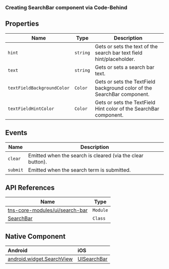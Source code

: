### Creating SearchBar component via Code-Behind

<snippet id='creating-search-bar-xml'/>
<snippet id='creating-search-bar-code'/>
<snippet id='creating-search-bar-code-ts'/>

## Properties

| Name     | Type    | Description    |
|----------|---------|----------------|
| `hint`   | `string` | Gets or sets the text of the search bar text field hint/placeholder. |
| `text`   | `string` | Gets or sets a search bar text. |
| `textFieldBackgroundColor`   | `Color` | Gets or sets the TextField background color of the SearchBar component. |
| `textFieldHintColor`   | `Color` | Gets or sets the TextField Hint color of the SearchBar component. |

## Events

| Name     | Description    |
|----------|----------------|
| `clear`  | Emitted when the search is cleared (via the clear button). |
| `submit` | Emitted when the search term is submitted. |

## API References

| Name     | Type    |
|----------|---------|
| [tns-core-modules/ui/search-bar](https://docs.nativescript.org/api-reference/modules/_ui_search_bar_) | `Module` |
| [SearchBar](https://docs.nativescript.org/api-reference/classes/_ui_search_bar_.searchbar) | `Class` |

## Native Component

| Android               | iOS      |
|:----------------------|:---------|
| [android.widget.SearchView](https://developer.android.com/reference/android/widget/SearchView) | [UISearchBar](https://developer.apple.com/documentation/uikit/uisearchbar) |
